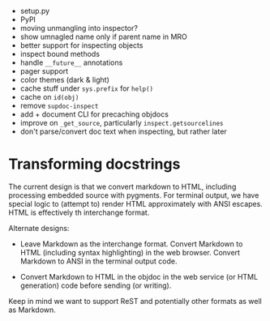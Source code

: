 - setup.py
- PyPI
- moving unmangling into inspector?
- show umnagled name only if parent name in MRO
- better support for inspecting objects
- inspect bound methods
- handle `__future__` annotations
- pager support
- color themes (dark & light)
- cache stuff under `sys.prefix` for `help()`
- cache on `id(obj)`
- remove `supdoc-inspect`
- add + document CLI for precaching objdocs
- improve on `_get_source`, particularly `inspect.getsourcelines`
- don't parse/convert doc text when inspecting, but rather later


# Transforming docstrings

The current design is that we convert markdown to HTML, including processing
embedded source with pygments.  For terminal output, we have special logic to
(attempt to) render HTML approximately with ANSI escapes.  HTML is effectively
th interchange format.

Alternate designs:

- Leave Markdown as the interchange format.  Convert Markdown to HTML (including
  syntax highlighting) in the web browser.  Convert Markdown to ANSI in the
  terminal output code.
  
- Convert Markdown to HTML in the objdoc in the web service (or HTML generation)
  code before sending (or writing).
  
Keep in mind we want to support ReST and potentially other formats as well as
Markdown.


